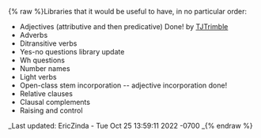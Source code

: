 {% raw %}Libraries that it would be useful to have, in no particular order:

- <span class="strike">Adjectives (attributive and then
predicative)</span> Done! by
[TJTrimble](http://moin.delph-in.net/TJTrimble)
- Adverbs
- Ditransitive verbs
- Yes-no questions library update
- Wh questions
- Number names
- Light verbs
- Open-class stem incorporation -- adjective incorporation done!
- Relative clauses
- Clausal complements
- Raising and control

_Last updated: EricZinda - Tue Oct 25 13:59:11 2022 -0700
_{% endraw %}